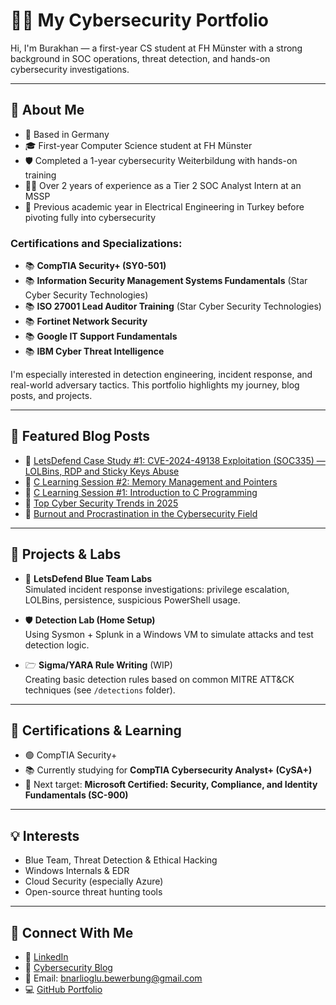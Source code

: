 # 👨‍💻 My Cybersecurity Portfolio

Hi, I'm Burakhan — a first-year CS student at FH Münster with a strong background in SOC operations, threat detection, and hands-on cybersecurity investigations.

---

## 🧐 About Me

- 📍 Based in Germany
- 🎓 First-year Computer Science student at FH Münster  
- 🛡️ Completed a 1-year cybersecurity Weiterbildung with hands-on training 
- 🕵️‍♂️ Over 2 years of experience as a Tier 2 SOC Analyst Intern at an MSSP
- 🔌 Previous academic year in Electrical Engineering in Turkey before pivoting fully into cybersecurity  

### Certifications and Specializations:

- 📚 **CompTIA Security+ (SY0-501)**  
- 📚 **Information Security Management Systems Fundamentals** (Star Cyber Security Technologies)  
- 📚 **ISO 27001 Lead Auditor Training** (Star Cyber Security Technologies)  
- 📚 **Fortinet Network Security**  
- 📚 **Google IT Support Fundamentals**  
- 📚 **IBM Cyber Threat Intelligence**  

I'm especially interested in detection engineering, incident response, and real-world adversary tactics. This portfolio highlights my journey, blog posts, and projects.

---

## 📖 Featured Blog Posts

- 🔗 [LetsDefend Case Study #1: CVE-2024-49138 Exploitation (SOC335) — LOLBins, RDP and Sticky Keys Abuse](https://myitjourney12.wordpress.com/2025/04/15/letsdefend-case-1-soc335-cve-2024-49138-exploitation-detected-lolbin-and-rce/)
- 🔗 [C Learning Session #2: Memory Management and Pointers](https://myitjourney12.wordpress.com/2025/03/24/c-learning-session-2/)
- 🔗 [C Learning Session #1: Introduction to C Programming](https://myitjourney12.wordpress.com/2025/03/21/c-learning-session-1/)
- 🔗 [Top Cyber Security Trends in 2025](https://myitjourney12.wordpress.com/2025/03/17/top-cyber-security-trends-in-2025/)
- 🔗 [Burnout and Procrastination in the Cybersecurity Field](https://myitjourney12.wordpress.com/2025/03/05/burnout-and-procrastrination/)

---

## 🧪 Projects & Labs

- 🔧 **LetsDefend Blue Team Labs**  
  Simulated incident response investigations: privilege escalation, LOLBins, persistence, suspicious PowerShell usage.

- 🛡️ **Detection Lab (Home Setup)**  
  Using Sysmon + Splunk in a Windows VM to simulate attacks and test detection logic.

- 🗁 **Sigma/YARA Rule Writing** (WIP)  
  Creating basic detection rules based on common MITRE ATT&CK techniques (see `/detections` folder).

---

## 🗾 Certifications & Learning

- 🟢 CompTIA Security+
- 📚 Currently studying for **CompTIA Cybersecurity Analyst+ (CySA+)**  
- 📍 Next target: **Microsoft Certified: Security, Compliance, and Identity Fundamentals (SC-900)**

---

## 💡 Interests

- Blue Team, Threat Detection & Ethical Hacking  
- Windows Internals & EDR  
- Cloud Security (especially Azure)  
- Open-source threat hunting tools

---

## 📢 Connect With Me

- 💼 [LinkedIn](https://www.linkedin.com/in/burakhan-narlioglu/)
- 📝 [Cybersecurity Blog](https://myitjourney12.wordpress.com)
- 📧 Email: bnarlioglu.bewerbung@gmail.com
- 💻 [GitHub Portfolio](https://github.com/BNarlioglu)
```
